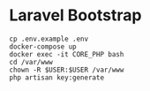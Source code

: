 # Laravel Bootstrap

```
cp .env.example .env
docker-compose up
docker exec -it CORE_PHP bash
cd /var/www
chown -R $USER:$USER /var/www
php artisan key:generate
```